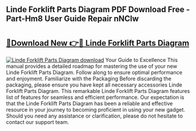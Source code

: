 ## Linde Forklift Parts Diagram PDF Download Free - Part-Hm8 User Guide Repair nNClw

# <h2><a href="http://dfpwsf.blite.top/?on=Linde+Forklift+Parts+Diagram">🔗Download New 👉🔴 Linde Forklift Parts Diagram</a></h2>

[![Linde Forklift Parts Diagram download](https://i.imgur.com/lujVjoI.png)](http://dfpwsf.blite.top/?on=Linde+Forklift+Parts+Diagram)
Your Guide to Excellence This manual provides a detailed roadmap for mastering the use of your new Linde Forklift Parts Diagram. Follow along to ensure optimal performance and enjoyment. Familiarize with the Packaging Before discarding the packaging, please ensure you have kept all necessary accessories Linde Forklift Parts Diagram. This remarkable Linde Forklift Parts Diagram features list of features for seamless and efficient performance. Our expectation is that the Linde Forklift Parts Diagram has been a reliable and effective resource in your journey to becoming proficient in using your new gadget. Should you need any assistance or clarification, please do not hesitate to contact our support team.
